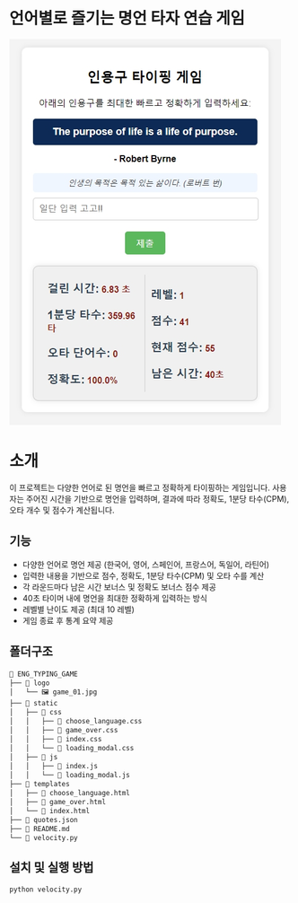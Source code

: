 # 언어별로 즐기는 명언 타자 연습 게임

![프로젝트 로고](./logo/game_01.jpg)

# 소개

이 프로젝트는 다양한 언어로 된 명언을 빠르고 정확하게 타이핑하는 게임입니다. 사용자는 주어진 시간을 기반으로 명언을 입력하며, 결과에 따라 정확도, 1분당 타수(CPM), 오타 개수 및 점수가 계산됩니다.

## 기능

- 다양한 언어로 명언 제공 (한국어, 영어, 스페인어, 프랑스어, 독일어, 라틴어)
- 입력한 내용을 기반으로 점수, 정확도, 1분당 타수(CPM) 및 오타 수를 계산
- 각 라운드마다 남은 시간 보너스 및 정확도 보너스 점수 제공
- 40초 타이머 내에 명언을 최대한 정확하게 입력하는 방식
- 레벨별 난이도 제공 (최대 10 레벨)
- 게임 종료 후 통계 요약 제공

## 폴더구조
  
```plaintext
📁 ENG_TYPING_GAME
├── 📁 logo
│   └── 🖼️ game_01.jpg
├── 📁 static
│   ├── 📁 css
│   │   ├── 📝 choose_language.css
│   │   ├── 📝 game_over.css
│   │   ├── 📝 index.css
│   │   └── 📝 loading_modal.css
│   ├── 📁 js
│   │   ├── 📄 index.js
│   │   └── 📄 loading_modal.js
├── 📁 templates
│   ├── 📝 choose_language.html
│   ├── 📝 game_over.html
│   └── 📝 index.html
├── 📄 quotes.json
├── 📄 README.md
└── 📄 velocity.py
```
  
## 설치 및 실행 방법
  
   ```bash
   python velocity.py

  
